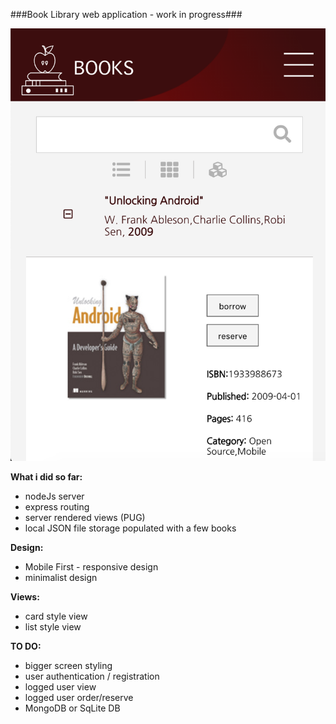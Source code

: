 ###Book Library web application - work in progress###

![Book library screenshot](public/img/screenShot.png)


**What i did  so far:**

- nodeJs server
- express routing
- server rendered views (PUG)
- local JSON file storage populated with a few books

**Design:**
- Mobile First - responsive design
- minimalist design

**Views:**
- card style view
- list style view

**TO DO:**
- bigger screen styling
- user authentication / registration
- logged user view
- logged user order/reserve
- MongoDB or SqLite DB
